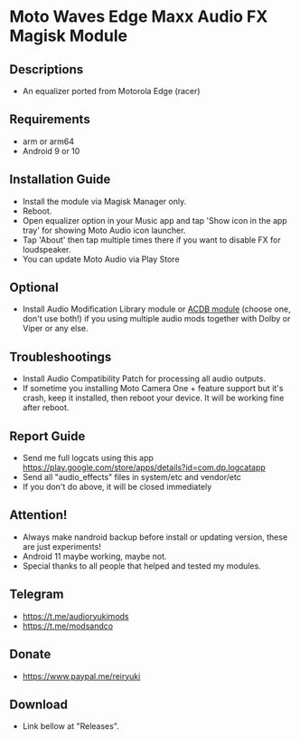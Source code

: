 # Moto Waves Edge Maxx Audio FX Magisk Module

## Descriptions
- An equalizer ported from Motorola Edge (racer)

## Requirements
- arm or arm64
- Android 9 or 10

## Installation Guide
- Install the module via Magisk Manager only.
- Reboot.
- Open equalizer option in your Music app and tap 'Show icon in the app tray' for showing Moto Audio icon launcher.
- Tap 'About' then tap multiple times there if you want to disable FX for loudspeaker.
- You can update Moto Audio via Play Store

## Optional
- Install Audio Modification Library module or [ACDB module](https://t.me/viperatmos) (choose one, don't use both!) if you using multiple audio mods together with Dolby or Viper or any else.

## Troubleshootings
- Install Audio Compatibility Patch for processing all audio outputs.
- If sometime you installing Moto Camera One + feature support but it's crash, keep it installed, then reboot your device. It will be working fine after reboot.

## Report Guide
- Send me full logcats using this app https://play.google.com/store/apps/details?id=com.dp.logcatapp
- Send all "audio_effects" files in system/etc and vendor/etc
- If you don't do above, it will be closed immediately

## Attention!
- Always make nandroid backup before install or updating version, these are just experiments!
- Android 11 maybe working, maybe not.
- Special thanks to all people that helped and tested my modules.

## Telegram
- https://t.me/audioryukimods
- https://t.me/modsandco

## Donate
- https://www.paypal.me/reiryuki

## Download
- Link bellow at "Releases".

